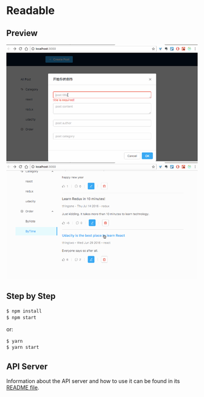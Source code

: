 # Readable

## Preview
![首页](./readable1.gif)
![详情页](./readable2.gif)

## Step by Step 

```bash
$ npm install
$ npm start
```

or:

```bash
$ yarn
$ yarn start
```

## API Server
Information about the API server and how to use it can be found in its [README file](https://github.com/udacity/reactnd-project-readable-starter/blob/master/api-server/README.md).
